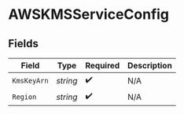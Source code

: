# AWSKMSServiceConfig


## Fields

| Field              | Type               | Required           | Description        |
| ------------------ | ------------------ | ------------------ | ------------------ |
| `KmsKeyArn`        | *string*           | :heavy_check_mark: | N/A                |
| `Region`           | *string*           | :heavy_check_mark: | N/A                |